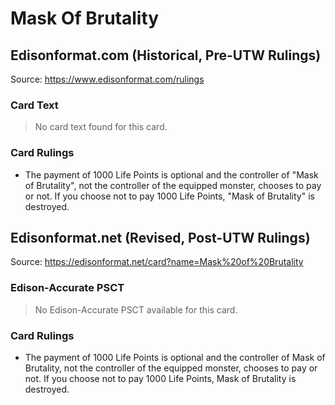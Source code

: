 # Mask Of Brutality

## Edisonformat.com (Historical, Pre-UTW Rulings)

Source: https://www.edisonformat.com/rulings

### Card Text

> No card text found for this card.

### Card Rulings

*   The payment of 1000 Life Points is optional and the controller of "Mask of Brutality", not the controller of the equipped monster, chooses to pay or not. If you choose not to pay 1000 Life Points, "Mask of Brutality" is destroyed.

## Edisonformat.net (Revised, Post-UTW Rulings)

Source: https://edisonformat.net/card?name=Mask%20of%20Brutality

### Edison-Accurate PSCT

> No Edison-Accurate PSCT available for this card.

### Card Rulings

*   The payment of 1000 Life Points is optional and the controller of Mask of Brutality, not the controller of the equipped monster, chooses to pay or not. If you choose not to pay 1000 Life Points, Mask of Brutality is destroyed.
            